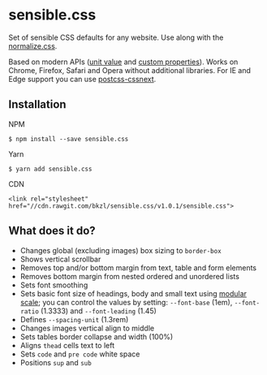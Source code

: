 # sensible.css

Set of sensible CSS defaults for any website. Use along with the [normalize.css](https://necolas.github.io/normalize.css/).

Based on modern APIs ([unit value](http://caniuse.com/#feat=calc) and [custom properties](http://caniuse.com/#feat=css-variables)). Works on Chrome, Firefox, Safari and Opera without additional libraries. For IE and Edge support you can use [postcss-cssnext](http://cssnext.io).

## Installation

NPM

`$ npm install --save sensible.css`

Yarn

`$ yarn add sensible.css`

CDN

`<link rel="stylesheet" href="//cdn.rawgit.com/bkzl/sensible.css/v1.0.1/sensible.css">`


## What does it do?

- Changes global (excluding images) box sizing to `border-box`
- Shows vertical scrollbar
- Removes top and/or bottom margin from text, table and form elements
- Removes bottom margin from nested ordered and unordered lists
- Sets font smoothing
- Sets basic font size of headings, body and small text using [modular scale](http://www.modularscale.com/); you can control the values by setting: `--font-base` (1em), `--font-ratio` (1.3333) and `--font-leading` (1.45)
- Defines `--spacing-unit` (1.3rem)
- Changes images vertical align to middle
- Sets tables border collapse and width (100%)
- Aligns `thead` cells text to left
- Sets `code` and `pre code` white space
- Positions `sup` and `sub`
